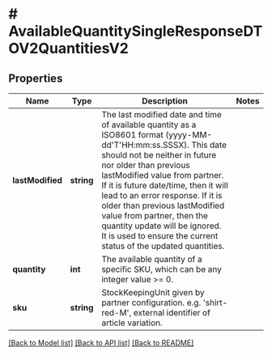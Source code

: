 # # AvailableQuantitySingleResponseDTOV2QuantitiesV2

## Properties

Name | Type | Description | Notes
------------ | ------------- | ------------- | -------------
**lastModified** | **string** | The last modified date and time of available quantity as a ISO8601 format (yyyy-MM-dd&#39;T&#39;HH:mm:ss.SSSX). This date should not be neither in future nor older than previous lastModified value from partner. If it is future date/time, then it will lead to an error response. If it is older than previous lastModified value from partner, then the quantity update will be ignored. It is used to ensure the current status of the updated quantities. |
**quantity** | **int** | The available quantity of a specific SKU, which can be any integer value &gt;&#x3D; 0. |
**sku** | **string** | StockKeepingUnit given by partner configuration. e.g. &#39;shirt-red-M&#39;, external identifier of article variation. |

[[Back to Model list]](../../README.md#models) [[Back to API list]](../../README.md#endpoints) [[Back to README]](../../README.md)
